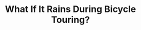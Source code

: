 ---
layout: community
category: community
title: "What If It Rains During Bicycle Touring?"
description: "What would you do if it rain during touring? Ride until rain?  You hole up or ride wet. Depends on where I am and how hard it's raining. I've ridden in floods on my way."
isTopLevel: false
isSingleLevel: false
isArticle: false
datePublished: 2022-06-23 10:03:00 +0300
dateModified: 2022-06-23 10:03:00 +0300
published: false
---